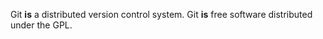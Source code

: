 Git **is** a distributed version control system.
Git **is** free software distributed under the GPL.
